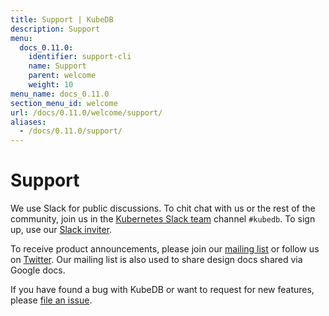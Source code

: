```yaml
---
title: Support | KubeDB
description: Support
menu:
  docs_0.11.0:
    identifier: support-cli
    name: Support
    parent: welcome
    weight: 10
menu_name: docs_0.11.0
section_menu_id: welcome
url: /docs/0.11.0/welcome/support/
aliases:
  - /docs/0.11.0/support/
---
```


# Support

We use Slack for public discussions. To chit chat with us or the rest of the community, join us in the [Kubernetes Slack team](https://kubernetes.slack.com/messages/C8149MREV/) channel `#kubedb`. To sign up, use our [Slack inviter](http://slack.kubernetes.io/).

To receive product announcements, please join our [mailing list](https://groups.google.com/forum/#!forum/kubedb) or follow us on [Twitter](https://twitter.com/KubeDB). Our mailing list is also used to share design docs shared via Google docs.

If you have found a bug with KubeDB or want to request for new features, please [file an issue](https://github.com/kubedb/project/issues/new).
